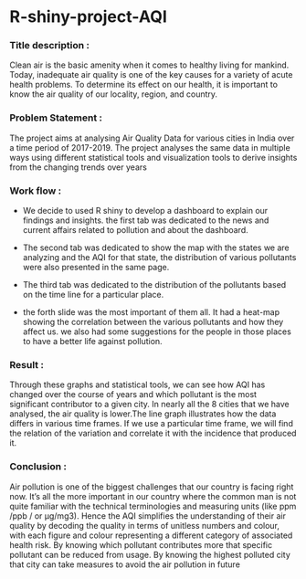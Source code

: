 # R-shiny-project-AQI
<h3><b>Title description :</b></h3>
Clean air is the basic amenity when it comes to healthy living for mankind. Today, inadequate air
quality is one of the key causes for a variety of acute health problems. To determine its effect on
our health, it is important to know the air quality of our locality, region, and country.


<h3><b>Problem Statement :</b></h3>
The project aims at analysing Air Quality Data for various cities in India over a time
period of 2017-2019. The project analyses the same data in multiple ways using different
statistical tools and visualization tools to derive insights from the changing trends over
years

<h3><b>Work flow :</b></h3>

- We decide to used R shiny to develop a dashboard to explain our findings and insights. the first tab was dedicated to the news and current affairs related to pollution and about the dashboard.

- The second tab was dedicated to show the map with the states we are analyzing and the AQI for that state, the distribution of various pollutants were also presented in the same page.

- The third tab was dedicated to the distribution of the pollutants based on the time line for a particular place.

- the forth slide was the most important of them all. It had a heat-map showing the correlation between the various pollutants and how they affect us. we also had some suggestions for the people in those places to have a better life against pollution.

<h3><b>Result :</b></h3>
Through these graphs and statistical tools, we can see how AQI has changed over the course of
years and which pollutant is the most significant contributor to a given city. In nearly all the 8
cities that we have analysed, the air quality is lower.The line graph illustrates how the data differs
in various time frames. If we use a particular time frame, we will find the relation of the variation
and correlate it with the incidence that produced it.

<h3><b>Conclusion :</b></h3>
Air pollution is one of the biggest challenges that our country is facing right now. It’s all the more
important in our country where the common man is not quite familiar with the technical
terminologies and measuring units (like ppm /ppb / or µg/mg3). Hence the AQI simplifies the
understanding of their air quality by decoding the quality in terms of unitless numbers and colour,
with each figure and colour representing a different category of associated health risk. By
knowing which pollutant contributes more that specific pollutant can be reduced from usage. By
knowing the highest polluted city that city can take measures to avoid the air pollution in future
